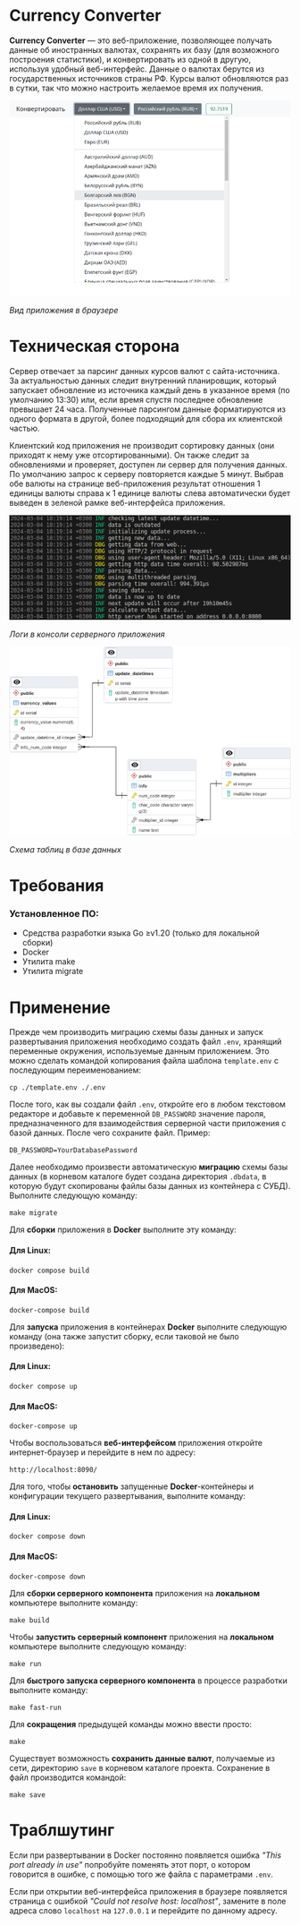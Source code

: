 # Currency Converter

**Currency Converter**&nbsp;&mdash; это веб-приложение, позволяющее получать данные об иностранных валютах, сохранять их базу (для возможного построения статистики), и конвертировать из одной в другую, используя удобный веб-интерфейс. Данные о валютах берутся из государственных источников страны РФ. Курсы валют обновляются раз в сутки, так что можно настроить желаемое время их получения.

![Screenshot](./screenshot.png)

*Вид приложения в браузере*

# Техническая сторона

Сервер отвечает за парсинг данных курсов валют с сайта-источника. За актуальностью данных следит внутренний планировщик, который запускает обновление из источника каждый день в указанное время (по умолчанию 13:30) или, если время спустя последнее обновление превышает 24 часа. Полученные парсингом данные форматируются из одного формата в другой, более подходящий для сбора их клиентской частью.

Клиентский код приложения не производит сортировку данных (они приходят к нему уже отсортированными). Он также следит за обновлениями и проверяет, доступен ли сервер для получения данных. По умолчанию запрос к серверу повторяется каждые 5 минут. Выбрав обе валюты на странице веб-приложения результат отношения 1 единицы валюты справа к 1 единице валюты слева автоматически будет выведен в зеленой рамке веб-интерфейса приложения.

![Console](./console.png)

*Логи в консоли серверного приложения*

![Database Schema](./docs/database/postgres/schema.png)

*Схема таблиц в базе данных*

# Требования

### Установленное ПО:

- Средства разработки языка Go &geq;v1.20 (только для локальной сборки)
- Docker
- Утилита make
- Утилита migrate

# Применение

Прежде чем производить миграцию схемы базы данных и запуск развертывания приложения необходимо создать файл `.env`, хранящий переменные окружения, используемые данным приложением. Это можно сделать командой копирования файла шаблона `template.env` с последующим переименованием:

```
cp ./template.env ./.env
```

После того, как вы создали файл `.env`, откройте его в любом текстовом редакторе и добавьте к переменной `DB_PASSWORD` значение пароля, предназначенного для взаимодействия серверной части приложения с базой данных. После чего сохраните файл. Пример:

```
DB_PASSWORD=YourDatabasePassword
```

Далее необходимо произвести автоматическую **миграцию** схемы базы данных (в корневом каталоге будет создана директория `.dbdata`, в которую будут скопированы файлы базы данных из контейнера с СУБД). Выполните следующую команду:

```
make migrate
```

Для **сборки** приложения в **Docker** выполните эту команду:

#### Для Linux:

```
docker compose build
```

#### Для MacOS:

```
docker-compose build
```

Для **запуска** приложения в контейнерах **Docker** выполните следующую команду (она также запустит сборку, если таковой не было произведено):

#### Для Linux:

```
docker compose up
```

#### Для MacOS:

```
docker-compose up
```

Чтобы воспользоваться **веб-интерфейсом** приложения откройте интернет-браузер и перейдите в нем по адресу:

```
http://localhost:8090/
```

Для того, чтобы **остановить** запущенные **Docker**-контейнеры и конфигурации текущего развертывания, выполните команду:

#### Для Linux:

```
docker compose down
```

#### Для MacOS:

```
docker-compose down
```

Для **сборки серверного компонента** приложения на **локальном** компьютере выполните команду:

```
make build
```

Чтобы **запустить серверный компонент** приложения на **локальном** компьютере выполните следующую команду:

```
make run
```

Для **быстрого запуска серверного компонента** в процессе разработки выполните команду:

```
make fast-run
```

Для **сокращения** предыдущей команды можно ввести просто:

```
make
```

Существует возможность **сохранить данные валют**, получаемые из сети, директорию `save` в корневом каталоге проекта. Сохранение в файл производится командой:

```
make save
```

# Траблшутинг

Если при развертывании в Docker постоянно появляется ошибка *"This port already in use"* попробуйте поменять этот порт, о котором говорится в ошибке, с помощью того же файла с параметрами `.env`.

Если при открытии веб-интерфейса приложения в браузере появляется страница с ошибкой *"Could not resolve host: localhost"*, замените в поле адреса слово `localhost` на `127.0.0.1` и перейдите по данному адресу.
